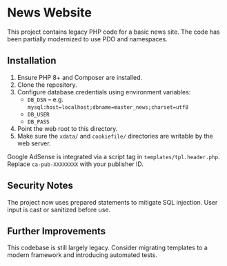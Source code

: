 # News Website

This project contains legacy PHP code for a basic news site. The code has been partially modernized to use PDO and namespaces.

## Installation

1. Ensure PHP 8+ and Composer are installed.
2. Clone the repository.
3. Configure database credentials using environment variables:
   - `DB_DSN` – e.g. `mysql:host=localhost;dbname=master_news;charset=utf8`
   - `DB_USER`
   - `DB_PASS`
4. Point the web root to this directory.
5. Make sure the `xdata/` and `cookiefile/` directories are writable by the web server.

Google AdSense is integrated via a script tag in `templates/tpl.header.php`. Replace `ca-pub-XXXXXXXX` with your publisher ID.

## Security Notes

The project now uses prepared statements to mitigate SQL injection. User input is cast or sanitized before use.

## Further Improvements

This codebase is still largely legacy. Consider migrating templates to a modern framework and introducing automated tests.

